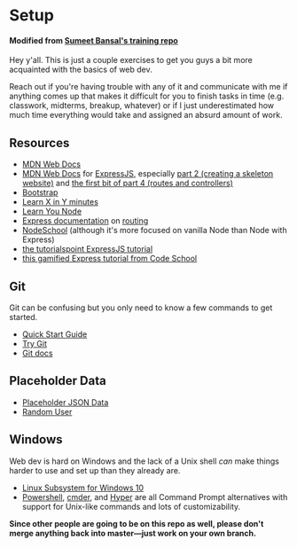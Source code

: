# Setup
#### Modified from [Sumeet Bansal's training repo](https://github.com/sumeet-bansal/tse-training/)

Hey y'all. This is just a couple exercises to get you guys a bit more acquainted with the basics of web dev.

Reach out if you're having trouble with any of it and communicate with me if anything comes up that makes it difficult for you to finish tasks in time (e.g. classwork, midterms, breakup, whatever) or if I just underestimated how much time everything would take and assigned an absurd amount of work.

## Resources
- [MDN Web Docs](https://developer.mozilla.org/en-US/docs/Web/JavaScript)  
- [MDN Web Docs](https://developer.mozilla.org/en-US/docs/Web) for [ExpressJS](https://developer.mozilla.org/en-US/docs/Learn/Server-side/Express_Nodejs), especially [part 2 (creating a skeleton website)](https://developer.mozilla.org/en-US/docs/Learn/Server-side/Express_Nodejs/skeleton_website) and [the first bit of part 4 (routes and controllers)](https://developer.mozilla.org/en-US/docs/Learn/Server-side/Express_Nodejs/routes) 
- [Bootstrap](https://getbootstrap.com/)  
- [Learn X in Y minutes](https://learnxinyminutes.com/)  
- [Learn You Node](https://github.com/workshopper/learnyounode)  
- [Express documentation](https://expressjs.com/) on [routing](https://expressjs.com/en/starter/basic-routing.html)  
- [NodeSchool](https://nodeschool.io/) (although it's more focused on vanilla Node than Node with Express)
- [the tutorialspoint ExpressJS tutorial](https://www.tutorialspoint.com/expressjs/index.htm)  
- [this gamified Express tutorial from Code School](https://www.codeschool.com/courses/building-blocks-of-express-js)  

## Git
Git can be confusing but you only need to know a few commands to get started.   
- [Quick Start Guide](/GitBasics.md)
- [Try Git](https://try.github.io/levels/1/challenges/1)
- [Git docs](https://git-scm.com/docs/gittutorial)

## Placeholder Data
- [Placeholder JSON Data](https://jsonplaceholder.typicode.com/)
- [Random User](https://randomuser.me/)

## Windows
Web dev is hard on Windows and the lack of a Unix shell *can* make things harder to use and set up than they already are.

- [Linux Subsystem for Windows 10](https://www.howtogeek.com/249966/how-to-install-and-use-the-linux-bash-shell-on-windows-10/)
- [Powershell](), [cmder](http://cmder.net/), and [Hyper](https://hyper.is/) are all Command Prompt alternatives with support for Unix-like commands and lots of customizability.

**Since other people are going to be on this repo as well, please don't merge anything back into master—just work on your own branch.**  
